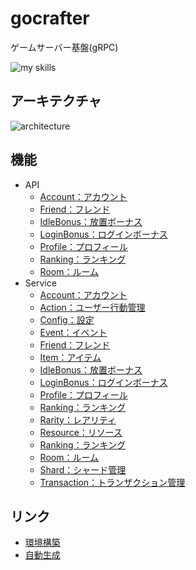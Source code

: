 # gocrafter
ゲームサーバー基盤(gRPC)

<img alt="my skills" src="https://skillicons.dev/icons?theme=light&perline=12&i=go,ts,nuxt,mysql,redis,kubernetes" />

## アーキテクチャ
![architecture](https://github.com/game-core/gocrafter/assets/71867595/67847572-8401-403d-a347-8c078d58c2cc)

## 機能
- API
  - [Account：アカウント](https://github.com/game-core/gocrafter/blob/main/docs/md/function/api/account.md)
  - [Friend：フレンド](https://github.com/game-core/gocrafter/blob/main/docs/md/function/api/friend.md)
  - [IdleBonus：放置ボーナス](https://github.com/game-core/gocrafter/blob/main/docs/md/function/api/idleBonus.md)
  - [LoginBonus：ログインボーナス](https://github.com/game-core/gocrafter/blob/main/docs/md/function/api/loginBonus.md)
  - [Profile：プロフィール](https://github.com/game-core/gocrafter/blob/main/docs/md/function/api/profile.md)
  - [Ranking：ランキング](https://github.com/game-core/gocrafter/blob/main/docs/md/function/api/ranking.md)
  - [Room：ルーム](https://github.com/game-core/gocrafter/blob/main/docs/md/function/api/room.md)
- Service
  - [Account：アカウント](https://github.com/game-core/gocrafter/blob/main/docs/md/function/service/account.md)
  - [Action：ユーザー行動管理](https://github.com/game-core/gocrafter/blob/main/docs/md/function/service/action.md)
  - [Config：設定](https://github.com/game-core/gocrafter/blob/main/docs/md/function/service/config.md)
  - [Event：イベント](https://github.com/game-core/gocrafter/blob/main/docs/md/function/service/event.md)
  - [Friend：フレンド](https://github.com/game-core/gocrafter/blob/main/docs/md/function/service/friend.md)
  - [Item：アイテム](https://github.com/game-core/gocrafter/blob/main/docs/md/function/service/item.md)
  - [IdleBonus：放置ボーナス](https://github.com/game-core/gocrafter/blob/main/docs/md/function/service/idleBonus.md)
  - [LoginBonus：ログインボーナス](https://github.com/game-core/gocrafter/blob/main/docs/md/function/service/loginBonus.md)
  - [Profile：プロフィール](https://github.com/game-core/gocrafter/blob/main/docs/md/function/service/profile.md)
  - [Ranking：ランキング](https://github.com/game-core/gocrafter/blob/main/docs/md/function/service/ranking.md)
  - [Rarity：レアリティ](https://github.com/game-core/gocrafter/blob/main/docs/md/function/service/rarity.md)
  - [Resource：リソース](https://github.com/game-core/gocrafter/blob/main/docs/md/function/service/resource.md)
  - [Ranking：ランキング](https://github.com/game-core/gocrafter/blob/main/docs/md/function/service/ranking.md)
  - [Room：ルーム](https://github.com/game-core/gocrafter/blob/main/docs/md/function/service/room.md)
  - [Shard：シャード管理](https://github.com/game-core/gocrafter/blob/main/docs/md/function/service/shard.md)
  - [Transaction：トランザクション管理](https://github.com/game-core/gocrafter/blob/main/docs/md/function/service/transaction.md)
## リンク
- [環境構築](./docs/md/environment.md)
- [自動生成](./docs/md/generator.md)

